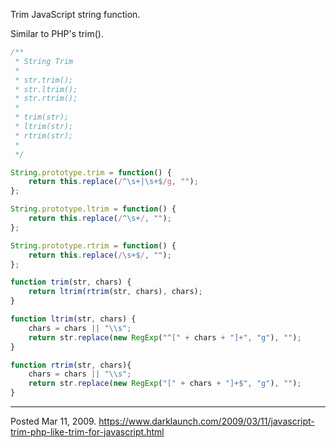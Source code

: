 Trim JavaScript string function.

Similar to PHP's trim().

```javascript
/**
 * String Trim
 * 
 * str.trim();
 * str.ltrim();
 * str.rtrim();
 * 
 * trim(str);
 * ltrim(str);
 * rtrim(str);
 * 
 */

String.prototype.trim = function() {
	return this.replace(/^\s+|\s+$/g, "");
};

String.prototype.ltrim = function() {
	return this.replace(/^\s+/, "");
};

String.prototype.rtrim = function() {
	return this.replace(/\s+$/, "");
};

function trim(str, chars) {
	return ltrim(rtrim(str, chars), chars);
}

function ltrim(str, chars) {
	chars = chars || "\\s";
	return str.replace(new RegExp("^[" + chars + "]+", "g"), "");
}

function rtrim(str, chars){
	chars = chars || "\\s";
	return str.replace(new RegExp("[" + chars + "]+$", "g"), "");
}
```

---


Posted Mar 11, 2009.
https://www.darklaunch.com/2009/03/11/javascript-trim-php-like-trim-for-javascript.html